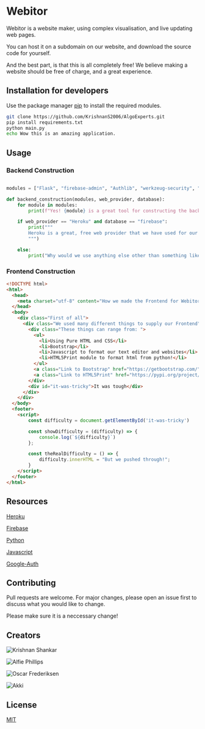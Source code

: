 # Webitor

Webitor is a website maker, using complex visualisation, and live updating web pages.

You can host it on a subdomain on our website, and download the source code for yourself.

And the best part, is that this is all completely free! We believe making a website should be free of charge, and a great experience.

## Installation for developers

Use the package manager [pip](https://pip.pypa.io/en/stable/) to install the required modules.

```bash
git clone https://github.com/KrishnanS2006/AlgoExperts.git
pip install requirements.txt
python main.py
echo Wow this is an amazing application.
```

## Usage

### Backend Construction

```python

modules = ["Flask", "firebase-admin", "Authlib", "werkzeug-security", "gunicorn"]

def backend_construction(modules, web_provider, database):
    for module in modules:
        print(f"Yes! {module} is a great tool for constructing the backend of our web application!")

    if web_provider == "Heroku" and database == "firebase":
        print("""
        Heroku is a great, free web provider that we have used for our project. It is reliable, and a amazing temporary home for our project. Firebase is also something that we love to use in our project, and we advise for you to use it too! It's documentation is amazing, and it's api is easy to understand, and so useful for managing, and storing schemas in your databases!
        """)

    else:
        print("Why would we use anything else other than something like Heroku and Firebase?")

```

### Frontend Construction

```html
<!DOCTYPE html>
<html>
  <head>
    <meta charset="utf-8" content="How we made the Frontend for Webitor!" />
  </head>
  <body>
    <div class="First of all">
      <div class="We used many different things to supply our Frontend">
        <div class="These things can range from: ">
          <ul>
            <li>Using Pure HTML and CSS</li>
            <li>Bootstrap</li>
            <li>Javascript to format our text editor and websites</li>
            <li>HTML5Print module to format html from python!</li>
          </ul>
          <a class="Link to Bootstrap" href="https://getbootstrap.com/">
          <a class="Link to HTML5Print" href="https://pypi.org/project/html5print/">
        </div>
        <div id="it-was-tricky">It was tough</div>
      </div>
    </div>
  </body>
  <footer>
    <script>
        const difficulty = document.getElementById('it-was-tricky')

        const showDifficulty = (difficulty) => {
            console.log(`${difficulty}`)
        };

        const theRealDifficulty = () => {
            difficulty.innerHTML = "But we pushed through!";
        }
    </script>
  </footer>
</html>
```

## Resources

[Heroku](https://www.heroku.com/)

[Firebase](https://firebase.google.com/)

[Python](https://www.python.org/)

[Javascript](https://www.javascript.com/)

[Google-Auth](https://cloud.google.com/cloud-console/)

## Contributing

Pull requests are welcome. For major changes, please open an issue first to discuss what you would like to change.

Please make sure it is a neccessary change!

## Creators

![Krishnan Shankar](https://github-readme-stats.vercel.app/api?KrishnanS2006=anuraghazra&show_icons=true&theme=dark)

![Alfie Phillips](https://github-readme-stats.vercel.app/api?AlfiePhillips=anuraghazra&show_icons=true&theme=radical)

![Oscar Frederiksen](https://github-readme-stats.vercel.app/api?oscarscfrederiksen=anuraghazra&show_icons=true&theme=merko)

![Akki](https://github-readme-stats.vercel.app/api?akshit22sept=anuraghazra&show_icons=true&theme=gruvbox)

## License

[MIT](https://choosealicense.com/licenses/mit/)
